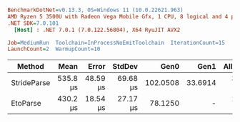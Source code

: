 ``` ini

BenchmarkDotNet=v0.13.3, OS=Windows 11 (10.0.22621.963)
AMD Ryzen 5 3500U with Radeon Vega Mobile Gfx, 1 CPU, 8 logical and 4 physical cores
.NET SDK=7.0.101
  [Host] : .NET 7.0.1 (7.0.122.56804), X64 RyuJIT AVX2

Job=MediumRun  Toolchain=InProcessNoEmitToolchain  IterationCount=15  
LaunchCount=2  WarmupCount=10  

```
|      Method |     Mean |    Error |   StdDev |     Gen0 |    Gen1 | Allocated |
|------------ |---------:|---------:|---------:|---------:|--------:|----------:|
| StrideParse | 535.8 μs | 48.59 μs | 69.68 μs | 102.0508 | 33.6914 | 306.85 KB |
|    EtoParse | 430.2 μs | 18.54 μs | 27.17 μs |  78.1250 |       - | 161.17 KB |
